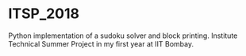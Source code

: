 # ITSP_2018
Python implementation of a sudoku solver and block printing. Institute Technical Summer Project in my first year at IIT Bombay.
